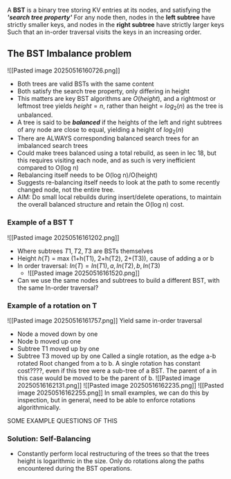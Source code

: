 A **BST** is a binary tree storing KV entries at its nodes, and satisfying the ***'search tree property'***
	For any node then, nodes in the **left subtree** have strictly smaller keys, and nodes in the **right subtree** have strictly larger keys
	Such that an in-order traversal visits the keys in an increasing order.


## The BST Imbalance problem
![[Pasted image 20250516160726.png]]
- Both trees are valid BSTs with the same content
- Both satisfy the search tree property, only differing in height
- This matters are key BST algorithms are $O(height)$, and a rightmost or leftmost tree yields $height = n$, rather than height = $log_2 (n)$ as the tree is unbalanced.
- A tree is said to be ***balanced*** if the heights of the left and right subtrees of any node are close to equal, yielding a height of $log_2(n)$
- There are ALWAYS corresponding balanced search trees for an imbalanced search trees
- Could make trees balanced using a total rebuild, as seen in lec 18, but this requires visiting each node, and as such is very inefficient compared to O(log n)
- Rebalancing itself needs to be O(log n)/O(height)
- Suggests re-balancing itself needs to look at the path to some recently changed node, not the entire tree. 
- AIM: Do small local rebuilds during insert/delete operations, to maintain the overall balanced structure and retain the O(log n) cost.

### Example of a BST T
![[Pasted image 20250516161202.png]]
- Where subtrees $T1, T2, T3$ are BSTs themselves
- Height $h(T)$ = max (1+h(T1), 2+h(T2), 2+(T3)), cause of adding a or b
- In order traversal: $In(T) = In(T1), a, In(T2), b, In(T3)$
	- ![[Pasted image 20250516161520.png]]
- Can we use the same nodes and subtrees to build a different BST, with the same In-order traversal? 

### Example of a rotation on T
![[Pasted image 20250516161757.png]]
Yield same in-order traversal
- Node a moved down by one
- Node b moved up one
- Subtree T1 moved up by one
- Subtree T3 moved up by one
Called a single rotation, as the edge a-b rotated
Root changed from a to b.
A single rotation has constant cost????, even if this tree were a sub-tree of a BST. The parent of a in this case would be moved to be the parent of b.
![[Pasted image 20250516162131.png]]
![[Pasted image 20250516162235.png]]
![[Pasted image 20250516162255.png]]
In small examples, we can do this by inspection, but in general, need to be able to enforce rotations algorithmically.


SOME EXAMPLE QUESTIONS OF THIS

### Solution: Self-Balancing
- Constantly perform local restructuring of the trees so that the trees height is logarithmic in the size. Only do rotations along the paths encountered during the BST operations. 